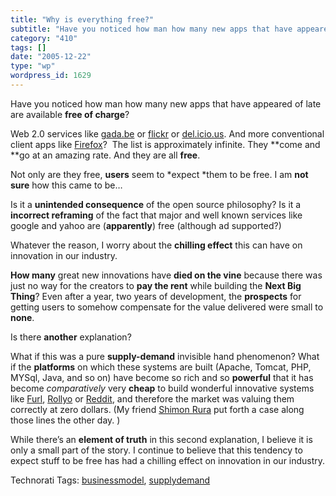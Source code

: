 ```yaml
---
title: "Why is everything free?"
subtitle: "Have you noticed how man how many new apps that have appeared of late are available **free of charge..."
category: "410"
tags: []
date: "2005-12-22"
type: "wp"
wordpress_id: 1629
---
```

Have you noticed how man how many new apps that have appeared of late are available **free of charge**?

Web 2.0 services like [gada.be](http://gada.be/) or [flickr](http://www.flickr.com/) or [del.icio.us](http://del.icio.us/). And more conventional client apps like [Firefox](http://www.mozilla.com/firefox/)?  The list is approximately infinite. They **come and **go at an amazing rate. And they are all **free**.

Not only are they free, **users** seem to *expect *them to be free. I am **not sure** how this came to be…

Is it a **unintended consequence** of the open source philosophy? Is it a **incorrect reframing** of the fact that major and well known services like google and yahoo are (**apparently**) free (although ad supported?)

Whatever the reason, I worry about the **chilling effect** this can have on innovation in our industry. 

**How many** great new innovations have **died on the vine** because there was just no way for the creators to **pay the rent** while building the **Next Big Thing**? Even after a year, two years of development, the **prospects** for getting users to somehow compensate for the value delivered were small to **none**. 

Is there **another** explanation? 

What if this was a pure **supply-demand** invisible hand phenomenon? What if the **platforms** on which these systems are built (Apache, Tomcat, PHP, MYSql, Java, and so on) have become so rich and so **powerful** that it has become *comparatively* very **cheap** to build wonderful innovative systems like [Furl](http://www.furl.net/), [Rollyo](http://rollyo.com/index.html) or [Reddit](http://reddit.com/), and therefore the market was valuing them correctly at zero dollars. (My friend [Shimon Rura](http://frassle.rura.org/Directory/index?feed=1) put forth a case along those lines the other day. )

While there’s an **element of truth** in this second explanation, I believe it is only a small part of the story. I continue to believe that this tendency to expect stuff to be free has had a chilling effect on innovation in our industry.

Technorati Tags: [businessmodel](http://www.technorati.com/tag/businessmodel), [supplydemand](http://www.technorati.com/tag/supplydemand)